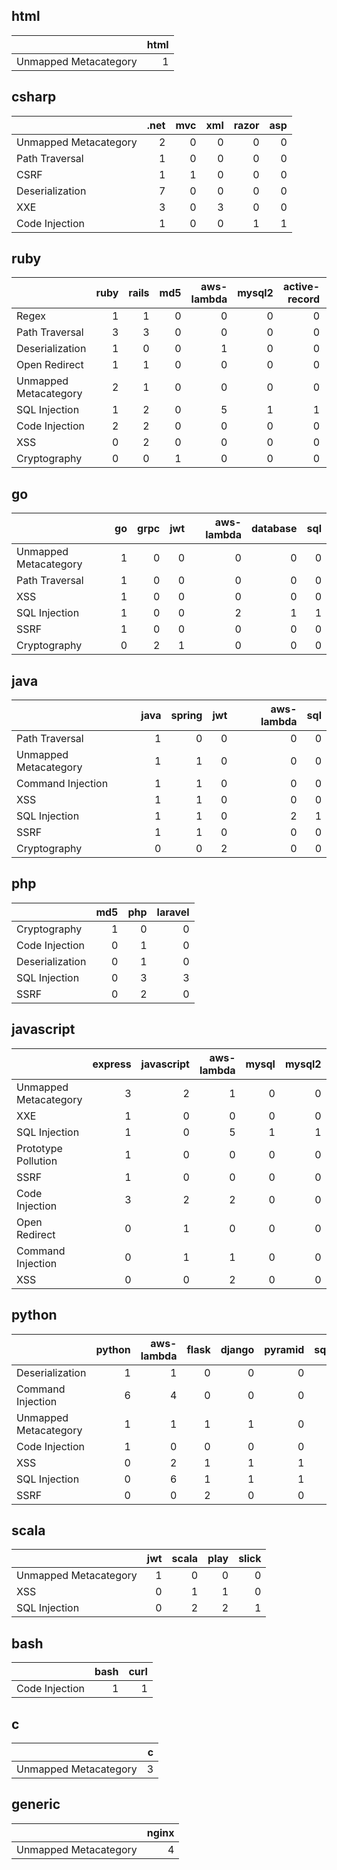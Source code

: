 ## html

|                       |   html |
|:----------------------|-------:|
| Unmapped Metacategory |      1 |


## csharp

|                       |   .net |   mvc |   xml |   razor |   asp |
|:----------------------|-------:|------:|------:|--------:|------:|
| Unmapped Metacategory |      2 |     0 |     0 |       0 |     0 |
| Path Traversal        |      1 |     0 |     0 |       0 |     0 |
| CSRF                  |      1 |     1 |     0 |       0 |     0 |
| Deserialization       |      7 |     0 |     0 |       0 |     0 |
| XXE                   |      3 |     0 |     3 |       0 |     0 |
| Code Injection        |      1 |     0 |     0 |       1 |     1 |


## ruby

|                       |   ruby |   rails |   md5 |   aws-lambda |   mysql2 |   active-record |   postgres |   pg |   sequel |
|:----------------------|-------:|--------:|------:|-------------:|---------:|----------------:|-----------:|-----:|---------:|
| Regex                 |      1 |       1 |     0 |            0 |        0 |               0 |          0 |    0 |        0 |
| Path Traversal        |      3 |       3 |     0 |            0 |        0 |               0 |          0 |    0 |        0 |
| Deserialization       |      1 |       0 |     0 |            1 |        0 |               0 |          0 |    0 |        0 |
| Open Redirect         |      1 |       1 |     0 |            0 |        0 |               0 |          0 |    0 |        0 |
| Unmapped Metacategory |      2 |       1 |     0 |            0 |        0 |               0 |          0 |    0 |        0 |
| SQL Injection         |      1 |       2 |     0 |            5 |        1 |               1 |          1 |    1 |        1 |
| Code Injection        |      2 |       2 |     0 |            0 |        0 |               0 |          0 |    0 |        0 |
| XSS                   |      0 |       2 |     0 |            0 |        0 |               0 |          0 |    0 |        0 |
| Cryptography          |      0 |       0 |     1 |            0 |        0 |               0 |          0 |    0 |        0 |


## go

|                       |   go |   grpc |   jwt |   aws-lambda |   database |   sql |
|:----------------------|-----:|-------:|------:|-------------:|-----------:|------:|
| Unmapped Metacategory |    1 |      0 |     0 |            0 |          0 |     0 |
| Path Traversal        |    1 |      0 |     0 |            0 |          0 |     0 |
| XSS                   |    1 |      0 |     0 |            0 |          0 |     0 |
| SQL Injection         |    1 |      0 |     0 |            2 |          1 |     1 |
| SSRF                  |    1 |      0 |     0 |            0 |          0 |     0 |
| Cryptography          |    0 |      2 |     1 |            0 |          0 |     0 |


## java

|                       |   java |   spring |   jwt |   aws-lambda |   sql |
|:----------------------|-------:|---------:|------:|-------------:|------:|
| Path Traversal        |      1 |        0 |     0 |            0 |     0 |
| Unmapped Metacategory |      1 |        1 |     0 |            0 |     0 |
| Command Injection     |      1 |        1 |     0 |            0 |     0 |
| XSS                   |      1 |        1 |     0 |            0 |     0 |
| SQL Injection         |      1 |        1 |     0 |            2 |     1 |
| SSRF                  |      1 |        1 |     0 |            0 |     0 |
| Cryptography          |      0 |        0 |     2 |            0 |     0 |


## php

|                 |   md5 |   php |   laravel |
|:----------------|------:|------:|----------:|
| Cryptography    |     1 |     0 |         0 |
| Code Injection  |     0 |     1 |         0 |
| Deserialization |     0 |     1 |         0 |
| SQL Injection   |     0 |     3 |         3 |
| SSRF            |     0 |     2 |         0 |


## javascript

|                       |   express |   javascript |   aws-lambda |   mysql |   mysql2 |   sequelize |   postgres |   pg |   knex |   dynamodb |   argon2 |   cryptography |   typescript |   pug |   jade |   dot |   ejs |   nunjucks |   lodash |   handlbars |   mustache |   hogan.js |   eta |   squirrelly |   angularjs |   angular |
|:----------------------|----------:|-------------:|-------------:|--------:|---------:|------------:|-----------:|-----:|-------:|-----------:|---------:|---------------:|-------------:|------:|-------:|------:|------:|-----------:|---------:|------------:|-----------:|-----------:|------:|-------------:|------------:|----------:|
| Unmapped Metacategory |         3 |            2 |            1 |       0 |        0 |           0 |          0 |    0 |      0 |          1 |        1 |              1 |            1 |     1 |      1 |     1 |     1 |          1 |        1 |           1 |          1 |          1 |     1 |            1 |           2 |         1 |
| XXE                   |         1 |            0 |            0 |       0 |        0 |           0 |          0 |    0 |      0 |          0 |        0 |              0 |            0 |     0 |      0 |     0 |     0 |          0 |        0 |           0 |          0 |          0 |     0 |            0 |           0 |         0 |
| SQL Injection         |         1 |            0 |            5 |       1 |        1 |           1 |          1 |    1 |      1 |          0 |        0 |              0 |            0 |     0 |      0 |     0 |     0 |          0 |        0 |           0 |          0 |          0 |     0 |            0 |           0 |         0 |
| Prototype Pollution   |         1 |            0 |            0 |       0 |        0 |           0 |          0 |    0 |      0 |          0 |        0 |              0 |            0 |     0 |      0 |     0 |     0 |          0 |        0 |           0 |          0 |          0 |     0 |            0 |           0 |         0 |
| SSRF                  |         1 |            0 |            0 |       0 |        0 |           0 |          0 |    0 |      0 |          0 |        0 |              0 |            0 |     0 |      0 |     0 |     0 |          0 |        0 |           0 |          0 |          0 |     0 |            0 |           0 |         0 |
| Code Injection        |         3 |            2 |            2 |       0 |        0 |           0 |          0 |    0 |      0 |          0 |        0 |              0 |            0 |     0 |      0 |     0 |     0 |          0 |        0 |           0 |          0 |          0 |     0 |            0 |           0 |         0 |
| Open Redirect         |         0 |            1 |            0 |       0 |        0 |           0 |          0 |    0 |      0 |          0 |        0 |              0 |            0 |     0 |      0 |     0 |     0 |          0 |        0 |           0 |          0 |          0 |     0 |            0 |           0 |         0 |
| Command Injection     |         0 |            1 |            1 |       0 |        0 |           0 |          0 |    0 |      0 |          0 |        0 |              0 |            0 |     0 |      0 |     0 |     0 |          0 |        0 |           0 |          0 |          0 |     0 |            0 |           0 |         0 |
| XSS                   |         0 |            0 |            2 |       0 |        0 |           0 |          0 |    0 |      0 |          0 |        0 |              0 |            0 |     0 |      0 |     0 |     0 |          0 |        0 |           0 |          0 |          0 |     0 |            0 |           0 |         0 |


## python

|                       |   python |   aws-lambda |   flask |   django |   pyramid |   sqlalchemy |   pymssql |   mysql |   pymysql |   psycopg |   psycopg2 |   boto3 |   dynamodb |
|:----------------------|---------:|-------------:|--------:|---------:|----------:|-------------:|----------:|--------:|----------:|----------:|-----------:|--------:|-----------:|
| Deserialization       |        1 |            1 |       0 |        0 |         0 |            0 |         0 |       0 |         0 |         0 |          0 |       0 |          0 |
| Command Injection     |        6 |            4 |       0 |        0 |         0 |            0 |         0 |       0 |         0 |         0 |          0 |       0 |          0 |
| Unmapped Metacategory |        1 |            1 |       1 |        1 |         0 |            0 |         0 |       0 |         0 |         0 |          0 |       1 |          1 |
| Code Injection        |        1 |            0 |       0 |        0 |         0 |            0 |         0 |       0 |         0 |         0 |          0 |       0 |          0 |
| XSS                   |        0 |            2 |       1 |        1 |         1 |            0 |         0 |       0 |         0 |         0 |          0 |       0 |          0 |
| SQL Injection         |        0 |            6 |       1 |        1 |         1 |            2 |         1 |       1 |         1 |         1 |          1 |       0 |          0 |
| SSRF                  |        0 |            0 |       2 |        0 |         0 |            0 |         0 |       0 |         0 |         0 |          0 |       0 |          0 |


## scala

|                       |   jwt |   scala |   play |   slick |
|:----------------------|------:|--------:|-------:|--------:|
| Unmapped Metacategory |     1 |       0 |      0 |       0 |
| XSS                   |     0 |       1 |      1 |       0 |
| SQL Injection         |     0 |       2 |      2 |       1 |


## bash

|                |   bash |   curl |
|:---------------|-------:|-------:|
| Code Injection |      1 |      1 |


## c

|                       |   c |
|:----------------------|----:|
| Unmapped Metacategory |   3 |


## generic

|                       |   nginx |
|:----------------------|--------:|
| Unmapped Metacategory |       4 |


